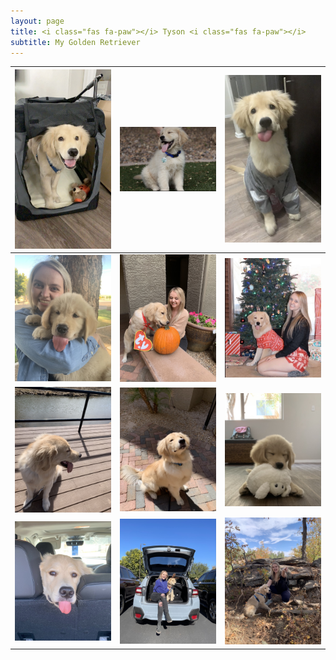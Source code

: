 ```yaml
---
layout: page
title: <i class="fas fa-paw"></i> Tyson <i class="fas fa-paw"></i>
subtitle: My Golden Retriever
---
```





![Kirsten](assets/img/Tyson5.jpg) | ![Kirsten](assets/img/Tyson3.jpg) | ![Kirsten](assets/img/Tyson4.jpg)
------------ | ------------- | ------------- 
![Kirsten](assets/img/Tyson1.jpg) | ![Kirsten](assets/img/Tyson7.jpg) | ![Kirsten](assets/img/Tyson9.jpg)
![Kirsten](assets/img/Tyson11.jpg) | ![Kirsten](assets/img/Tyson10.jpg) | ![Kirsten](assets/img/Tyson2.jpg)
![Kirsten](assets/img/Tyson12.jpg) | ![Kirsten](assets/img/Tyson8.jpg) | ![Kirsten](assets/img/Tyson6.jpg)








